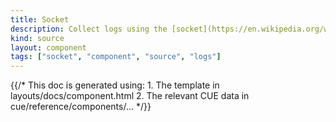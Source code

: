 ```yaml
---
title: Socket
description: Collect logs using the [socket](https://en.wikipedia.org/wiki/Network_socket) client
kind: source
layout: component
tags: ["socket", "component", "source", "logs"]
---
```


{{/* This doc is generated using:
     1. The template in layouts/docs/component.html
     2. The relevant CUE data in cue/reference/components/... */}}
